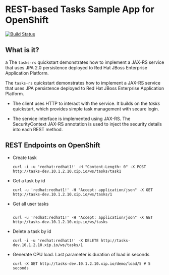 REST-based Tasks Sample App for OpenShift
==============================
[![Build Status](https://travis-ci.org/OpenShiftDemos/openshift-tasks.svg?branch=eap-7)](https://travis-ci.org/OpenShiftDemos/openshift-tasks)

What is it?
-----------
a
The `tasks-rs` quickstart demonstrates how to implement a JAX-RS service that uses JPA 2.0 persistence deployed to Red Hat JBoss Enterprise Application Platform.

The `tasks-rs` quickstart demonstrates how to implement a JAX-RS service that uses JPA persistence deployed to Red Hat JBoss Enterprise Application Platform.

* The client uses HTTP to interact with the service. It builds on the *tasks* quickstart, which provides simple task management with secure login.

* The service interface is implemented using JAX-RS. The SecurityContext JAX-RS annotation is used to inject the security details into each REST method.


REST Endpoints on OpenShift
-------------------

* Create task

  ```
  curl -i -u 'redhat:redhat1!' -H "Content-Length: 0" -X POST http://tasks-dev.10.1.2.10.xip.io/ws/tasks/task1
  ```

* Get a task by id

  ```
  curl -u 'redhat:redhat1!' -H "Accept: application/json" -X GET http://tasks-dev.10.1.2.10.xip.io/ws/tasks/1
  ```

* Get all user tasks

  ```

  curl -u 'redhat:redhat1!' -H "Accept: application/json" -X GET http://tasks-dev.10.1.2.10.xip.io/ws/tasks
  ```

* Delete a task by id

  ```
  curl -i -u 'redhat:redhat1!' -X DELETE http://tasks-dev.10.1.2.10.xip.io/ws/tasks/1
  ```

* Generate CPU load. Last parameter is duration of load in seconds

  ```
  curl -X GET http://tasks-dev.10.1.2.10.xip.io/demo/load/5 # 5 seconds
  ```
